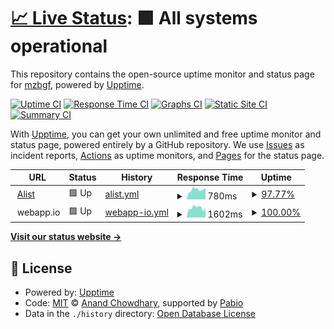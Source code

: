 # [📈 Live Status](https://mzbgf.github.io/uptime): <!--live status--> **🟩 All systems operational**

This repository contains the open-source uptime monitor and status page for [mzbgf](https://mzbgf.github.io/uptime), powered by [Upptime](https://github.com/upptime/upptime).

[![Uptime CI](https://github.com/mzbgf/uptime/workflows/Uptime%20CI/badge.svg)](https://github.com/mzbgf/uptime/actions?query=workflow%3A%22Uptime+CI%22)
[![Response Time CI](https://github.com/mzbgf/uptime/workflows/Response%20Time%20CI/badge.svg)](https://github.com/mzbgf/uptime/actions?query=workflow%3A%22Response+Time+CI%22)
[![Graphs CI](https://github.com/mzbgf/uptime/workflows/Graphs%20CI/badge.svg)](https://github.com/mzbgf/uptime/actions?query=workflow%3A%22Graphs+CI%22)
[![Static Site CI](https://github.com/mzbgf/uptime/workflows/Static%20Site%20CI/badge.svg)](https://github.com/mzbgf/uptime/actions?query=workflow%3A%22Static+Site+CI%22)
[![Summary CI](https://github.com/mzbgf/uptime/workflows/Summary%20CI/badge.svg)](https://github.com/mzbgf/uptime/actions?query=workflow%3A%22Summary+CI%22)

With [Upptime](https://upptime.js.org), you can get your own unlimited and free uptime monitor and status page, powered entirely by a GitHub repository. We use [Issues](https://github.com/mzbgf/uptime/issues) as incident reports, [Actions](https://github.com/mzbgf/uptime/actions) as uptime monitors, and [Pages](https://mzbgf.github.io/uptime) for the status page.

<!--start: status pages-->
<!-- This summary is generated by Upptime (https://github.com/upptime/upptime) -->
<!-- Do not edit this manually, your changes will be overwritten -->
<!-- prettier-ignore -->
| URL | Status | History | Response Time | Uptime |
| --- | ------ | ------- | ------------- | ------ |
| <img alt="" src="https://icons.duckduckgo.com/ip3/pan.coolc.life.ico" height="13"> [Alist](https://pan.coolc.life) | 🟩 Up | [alist.yml](https://github.com/mzbgf/uptime/commits/HEAD/history/alist.yml) | <details><summary><img alt="Response time graph" src="./graphs/alist/response-time-week.png" height="20"> 780ms</summary><br><a href="https://mzbgf.github.io/uptime/history/alist"><img alt="Response time 588" src="https://img.shields.io/endpoint?url=https%3A%2F%2Fraw.githubusercontent.com%2Fmzbgf%2Fuptime%2FHEAD%2Fapi%2Falist%2Fresponse-time.json"></a><br><a href="https://mzbgf.github.io/uptime/history/alist"><img alt="24-hour response time 628" src="https://img.shields.io/endpoint?url=https%3A%2F%2Fraw.githubusercontent.com%2Fmzbgf%2Fuptime%2FHEAD%2Fapi%2Falist%2Fresponse-time-day.json"></a><br><a href="https://mzbgf.github.io/uptime/history/alist"><img alt="7-day response time 780" src="https://img.shields.io/endpoint?url=https%3A%2F%2Fraw.githubusercontent.com%2Fmzbgf%2Fuptime%2FHEAD%2Fapi%2Falist%2Fresponse-time-week.json"></a><br><a href="https://mzbgf.github.io/uptime/history/alist"><img alt="30-day response time 588" src="https://img.shields.io/endpoint?url=https%3A%2F%2Fraw.githubusercontent.com%2Fmzbgf%2Fuptime%2FHEAD%2Fapi%2Falist%2Fresponse-time-month.json"></a><br><a href="https://mzbgf.github.io/uptime/history/alist"><img alt="1-year response time 588" src="https://img.shields.io/endpoint?url=https%3A%2F%2Fraw.githubusercontent.com%2Fmzbgf%2Fuptime%2FHEAD%2Fapi%2Falist%2Fresponse-time-year.json"></a></details> | <details><summary><a href="https://mzbgf.github.io/uptime/history/alist">97.77%</a></summary><a href="https://mzbgf.github.io/uptime/history/alist"><img alt="All-time uptime 99.20%" src="https://img.shields.io/endpoint?url=https%3A%2F%2Fraw.githubusercontent.com%2Fmzbgf%2Fuptime%2FHEAD%2Fapi%2Falist%2Fuptime.json"></a><br><a href="https://mzbgf.github.io/uptime/history/alist"><img alt="24-hour uptime 100.00%" src="https://img.shields.io/endpoint?url=https%3A%2F%2Fraw.githubusercontent.com%2Fmzbgf%2Fuptime%2FHEAD%2Fapi%2Falist%2Fuptime-day.json"></a><br><a href="https://mzbgf.github.io/uptime/history/alist"><img alt="7-day uptime 97.77%" src="https://img.shields.io/endpoint?url=https%3A%2F%2Fraw.githubusercontent.com%2Fmzbgf%2Fuptime%2FHEAD%2Fapi%2Falist%2Fuptime-week.json"></a><br><a href="https://mzbgf.github.io/uptime/history/alist"><img alt="30-day uptime 99.20%" src="https://img.shields.io/endpoint?url=https%3A%2F%2Fraw.githubusercontent.com%2Fmzbgf%2Fuptime%2FHEAD%2Fapi%2Falist%2Fuptime-month.json"></a><br><a href="https://mzbgf.github.io/uptime/history/alist"><img alt="1-year uptime 99.20%" src="https://img.shields.io/endpoint?url=https%3A%2F%2Fraw.githubusercontent.com%2Fmzbgf%2Fuptime%2FHEAD%2Fapi%2Falist%2Fuptime-year.json"></a></details>
| <img alt="" src="https://icons.duckduckgo.com/ip3/.ico" height="13"> webapp.io | 🟩 Up | [webapp-io.yml](https://github.com/mzbgf/uptime/commits/HEAD/history/webapp-io.yml) | <details><summary><img alt="Response time graph" src="./graphs/webapp-io/response-time-week.png" height="20"> 1602ms</summary><br><a href="https://mzbgf.github.io/uptime/history/webapp-io"><img alt="Response time 3966" src="https://img.shields.io/endpoint?url=https%3A%2F%2Fraw.githubusercontent.com%2Fmzbgf%2Fuptime%2FHEAD%2Fapi%2Fwebapp-io%2Fresponse-time.json"></a><br><a href="https://mzbgf.github.io/uptime/history/webapp-io"><img alt="24-hour response time 1663" src="https://img.shields.io/endpoint?url=https%3A%2F%2Fraw.githubusercontent.com%2Fmzbgf%2Fuptime%2FHEAD%2Fapi%2Fwebapp-io%2Fresponse-time-day.json"></a><br><a href="https://mzbgf.github.io/uptime/history/webapp-io"><img alt="7-day response time 1602" src="https://img.shields.io/endpoint?url=https%3A%2F%2Fraw.githubusercontent.com%2Fmzbgf%2Fuptime%2FHEAD%2Fapi%2Fwebapp-io%2Fresponse-time-week.json"></a><br><a href="https://mzbgf.github.io/uptime/history/webapp-io"><img alt="30-day response time 3966" src="https://img.shields.io/endpoint?url=https%3A%2F%2Fraw.githubusercontent.com%2Fmzbgf%2Fuptime%2FHEAD%2Fapi%2Fwebapp-io%2Fresponse-time-month.json"></a><br><a href="https://mzbgf.github.io/uptime/history/webapp-io"><img alt="1-year response time 3966" src="https://img.shields.io/endpoint?url=https%3A%2F%2Fraw.githubusercontent.com%2Fmzbgf%2Fuptime%2FHEAD%2Fapi%2Fwebapp-io%2Fresponse-time-year.json"></a></details> | <details><summary><a href="https://mzbgf.github.io/uptime/history/webapp-io">100.00%</a></summary><a href="https://mzbgf.github.io/uptime/history/webapp-io"><img alt="All-time uptime 98.57%" src="https://img.shields.io/endpoint?url=https%3A%2F%2Fraw.githubusercontent.com%2Fmzbgf%2Fuptime%2FHEAD%2Fapi%2Fwebapp-io%2Fuptime.json"></a><br><a href="https://mzbgf.github.io/uptime/history/webapp-io"><img alt="24-hour uptime 100.00%" src="https://img.shields.io/endpoint?url=https%3A%2F%2Fraw.githubusercontent.com%2Fmzbgf%2Fuptime%2FHEAD%2Fapi%2Fwebapp-io%2Fuptime-day.json"></a><br><a href="https://mzbgf.github.io/uptime/history/webapp-io"><img alt="7-day uptime 100.00%" src="https://img.shields.io/endpoint?url=https%3A%2F%2Fraw.githubusercontent.com%2Fmzbgf%2Fuptime%2FHEAD%2Fapi%2Fwebapp-io%2Fuptime-week.json"></a><br><a href="https://mzbgf.github.io/uptime/history/webapp-io"><img alt="30-day uptime 98.57%" src="https://img.shields.io/endpoint?url=https%3A%2F%2Fraw.githubusercontent.com%2Fmzbgf%2Fuptime%2FHEAD%2Fapi%2Fwebapp-io%2Fuptime-month.json"></a><br><a href="https://mzbgf.github.io/uptime/history/webapp-io"><img alt="1-year uptime 98.57%" src="https://img.shields.io/endpoint?url=https%3A%2F%2Fraw.githubusercontent.com%2Fmzbgf%2Fuptime%2FHEAD%2Fapi%2Fwebapp-io%2Fuptime-year.json"></a></details>

<!--end: status pages-->

[**Visit our status website →**](https://mzbgf.github.io/uptime)

## 📄 License

- Powered by: [Upptime](https://github.com/upptime/upptime)
- Code: [MIT](./LICENSE) © [Anand Chowdhary](https://anandchowdhary.com), supported by [Pabio](https://pabio.com)
- Data in the `./history` directory: [Open Database License](https://opendatacommons.org/licenses/odbl/1-0/)
